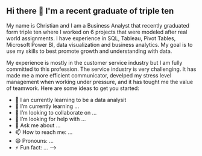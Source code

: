 ## Hi there 👋 I'm a recent graduate of triple ten

My name is Christian and I am a Business Analyst that recently graduated form triple ten where I worked on 6 projects that were modeled after real world assignments. I have experience in SQL, Tableau, Pivot Tables, Microsoft Power BI, data visualization and business analytics. My goal is to use my skills to best promote growth and understanding with data.

My experience is mostly in the customer service industry but I am fully committed to this profession. The service industry is very challenging. It has made me a more efficient communicator, develped my stress level management when working under pressure, and it has tought me the value of teamwork.
Here are some ideas to get you started:

- 🔭 I an currently learning to be a data analysit
- 🌱 I’m currently learning ...
- 👯 I’m looking to collaborate on ...
- 🤔 I’m looking for help with ...
- 💬 Ask me about ...
- 📫 How to reach me: ...
- 😄 Pronouns: ...
- ⚡ Fun fact: ...
-->

